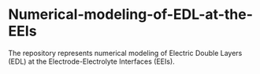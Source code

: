 # Numerical-modeling-of-EDL-at-the-EEIs
The repository represents numerical modeling of Electric Double Layers (EDL) at the Electrode-Electrolyte Interfaces (EEIs).
